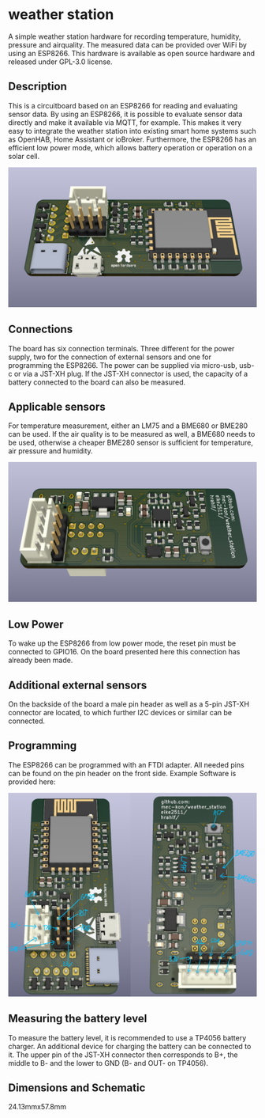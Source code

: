 # weather station
A simple weather station hardware for recording temperature, humidity, pressure and airquality.
The measured data can be provided over WiFi by using an ESP8266.
This hardware is available as open source hardware and released under GPL-3.0 license.

## Description
This is a circuitboard based on an ESP8266 for reading and evaluating sensor data.
By using an ESP8266, it is possible to evaluate sensor data directly and make it available via MQTT, for example.
This makes it very easy to integrate the weather station into existing smart home systems such as OpenHAB, Home Assistant or ioBroker.
Furthermore, the ESP8266 has an efficient low power mode, which allows battery operation or operation on a solar cell.

![](demo/logo_front.png)

## Connections

The board has six connection terminals.
Three different for the power supply, two for the connection of external sensors and one for programming the ESP8266. 
The power can be supplied via micro-usb, usb-c or via a JST-XH plug.
If the JST-XH connector is used, the capacity of a battery connected to the board can also be measured.


## Applicable sensors

For temperature measurement, either an LM75 and a BME680 or BME280 can be used.
If the air quality is to be measured as well, a BME680 needs to be used, otherwise a cheaper BME280 sensor is sufficient for temperature, air pressure and humidity.

![](demo/logo_back.png)

## Low Power

To wake up the ESP8266 from low power mode, the reset pin must be connected to GPIO16. On the board presented here this connection has already been made.

## Additional external sensors

On the backside of the board a male pin header as well as a 5-pin JST-XH connector are located, to which further I2C devices or similar can be connected.

## Programming

The ESP8266 can be programmed with an FTDI adapter. All needed pins can be found on the pin header on the front side.
Example Software is provided here:

![](demo/info.png)

## Measuring the battery level

To measure the battery level, it is recommended to use a TP4056 battery charger. An additional device for charging the battery can be connected to it.
The upper pin of the JST-XH connector then corresponds to B+, the middle to B- and the lower to GND (B- and OUT- on TP4056).


## Dimensions and Schematic

24.13mmx57.8mm